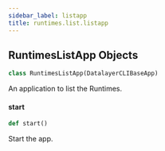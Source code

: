 ```yaml
---
sidebar_label: listapp
title: runtimes.list.listapp
---
```


## RuntimesListApp Objects

```python
class RuntimesListApp(DatalayerCLIBaseApp)
```

An application to list the Runtimes.

#### start

```python
def start()
```

Start the app.

